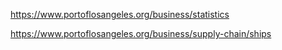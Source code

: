 https://www.portoflosangeles.org/business/statistics

https://www.portoflosangeles.org/business/supply-chain/ships